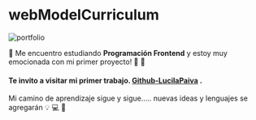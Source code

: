 # webModelCurriculum

![portfolio](C:\Users\Lucila\Desktop\argentina-programa\tp-argentina-programa\assets\img\hom2-bgjpg.jpg)


 🔴 Me encuentro estudiando **Programación Frontend** y estoy muy emocionada con mi primer proyecto!  🚀  🔴 

#### Te invito a visitar mi primer trabajo. [Github-LucilaPaiva](https://lucilapaiva.github.io/proyecto-portfolio/) .

Mi camino de aprendizaje  sigue y sigue..... nuevas ideas y lenguajes se agregarán  💡  💻  🎇 
